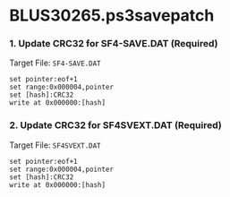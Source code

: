 # BLUS30265.ps3savepatch

### 1. Update CRC32 for SF4-SAVE.DAT (Required)

Target File: `SF4-SAVE.DAT`

```
set pointer:eof+1
set range:0x000004,pointer
set [hash]:CRC32
write at 0x000000:[hash]
```

### 2. Update CRC32 for SF4SVEXT.DAT (Required)

Target File: `SF4SVEXT.DAT`

```
set pointer:eof+1
set range:0x000004,pointer
set [hash]:CRC32
write at 0x000000:[hash]
```


